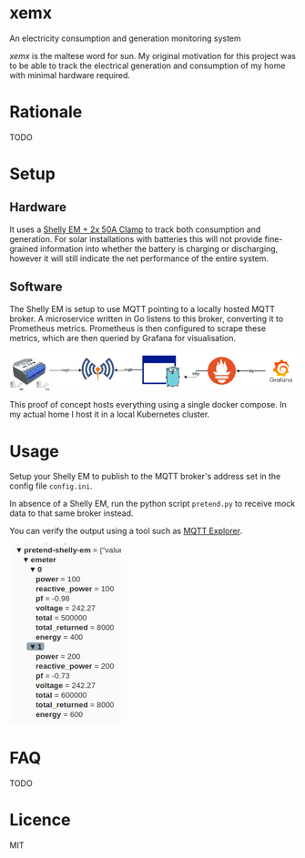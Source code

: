 # xemx
An electricity consumption and generation monitoring system

_xemx_ is the maltese word for sun. My original motivation for this project was to be able to track the electrical generation and consumption of my home with minimal hardware required.

# Rationale

TODO

# Setup

## Hardware

It uses a [Shelly EM + 2x 50A Clamp](https://www.shelly.com/en/products/shop/shelly-em-120a/shelly-em-2x-50a) to track both consumption and generation. For solar installations with batteries this will not provide fine-grained information into whether the battery is charging or discharging, however it will still indicate the net performance of the entire system.

## Software

The Shelly EM is setup to use MQTT pointing to a locally hosted MQTT broker. A microservice written in Go listens to this broker, converting it to Prometheus metrics. Prometheus is then configured to scrape these metrics, which are then queried by Grafana for visualisation.

![Architecture of the system](https://github.com/simonamdev/xemx/blob/main/architecture.jpg)

This proof of concept hosts everything using a single docker compose. In my actual home I host it in a local Kubernetes cluster.

# Usage

Setup your Shelly EM to publish to the MQTT broker's address set in the config file `config.ini`.

In absence of a Shelly EM, run the python script `pretend.py` to receive mock data to that same broker instead.

You can verify the output using a tool such as [MQTT Explorer](https://github.com/thomasnordquist/MQTT-Explorer).

![MQTT Explorer output](https://github.com/simonamdev/xemx/blob/main/mqtt.jpg)


# FAQ

TODO

# Licence

MIT